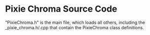 # Pixie Chroma Source Code

"PixieChroma.h" is the main file, which loads all others, including the _pixie_chroma.h/.cpp that contain the PixieChroma class definitions.
